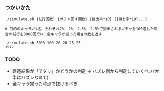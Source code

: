 ### つかいかた
```
./simulate.sh {試行回数} {ガチャ回す回数} {排出率*10} [{排出率*10}...]

# 目的のキャラが4名、それぞれ2%, 2%, 2.5%, 2.5%で排出されるガチャを100連した場合の試行を3000回行い、全キャラが揃った場合の数を返す

./simulate.sh 3000 100 20 20 25 25
1917
```

### TODO
- 建造結果が「アタリ」かどうかの判定 → ハズレ側から判定していくべき(大半はハズレなので)
- 全キャラ揃った時点で抜けるべき